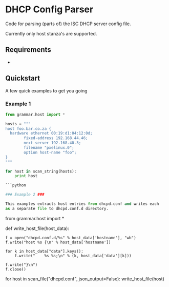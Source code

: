 DHCP Config Parser
==================

Code for parsing (parts of) the ISC DHCP server config file.

Currently only host stanza's are supported.

Requirements
------------

* [pyparsing]: http://pyparsing.wikispaces.com/

Quickstart
----------

A few quick examples to get you going

### Example 1 ###


```python
from grammar.host import *

hosts = """
host foo.bar.co.za {
  hardware ethernet 00:19:d1:04:12:0d;
        fixed-address 192.168.44.46;
        next-server 192.168.40.3;
        filename "pxelinux.0";
        option host-name "foo";
}
"""

for host in scan_string(hosts):
    print host

```python

### Example 2 ###

This examples extracts host entries from dhcpd.conf and writes each
as a separate file to dhcpd.conf.d directory. 


```
from grammar.host import *

def write_host_file(host_data):

    f = open("dhcpd.conf.d/%s" % host_data['hostname'], "wb")
    f.write("host %s {\n" % host_data['hostname'])

    for k in host_data["data"].keys():
        f.write("    %s %s;\n" % (k, host_data['data'][k]))

    f.write("}\n")
    f.close()

for host in scan_file("dhcpd.conf", json_output=False): 
    write_host_file(host)

```

